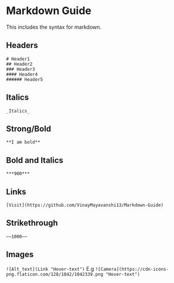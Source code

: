 # Markdown Guide

This includes the syntax for markdown.

## Headers
```
# Header1
## Header2
### Header3
#### Header4
###### Header5
```
## Italics
``` _Italics_ ```

## Strong/Bold

``` **I am bold** ```

## Bold and Italics
``` ***900*** ```

## Links 
``` [Visit](https://github.com/VinayMayavanshi13/Markdown-Guide)  ```

## Strikethrough
``` ~~1000~~ ```

## Images
``` ![Alt_text](Link "Hover-text") ```
E.g 
``` ![Camera](https://cdn-icons-png.flaticon.com/128/1042/1042339.png "Hover-text") ```



